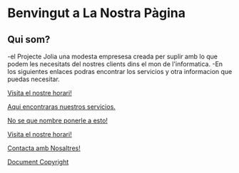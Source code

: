 # Benvingut a La Nostra Pàgina
## Qui som?
  -el Projecte Jolia una modesta empresesa creada per suplir amb lo que podem les necesitats del nostres clients dins el mon de l'informatica. 
  -En los siguientes enlaces podras encontrar los servicios y otra informacion que puedas necesitar.

<a href="https://jllabres3.github.io/horari.html">Visita el nostre horari!</a>

<a href="https://jllabres3.github.io/serveis.html">Aqui encontraras nuestros servicios.</a>

<a href="https://jllabres3.github.io/classificacio.html"> No se que nombre ponerle a esto!</a>

<a href="https://jllabres3.github.io/horari.html">Visita el nostre horari!</a>

<a href="jllabres3.github.io/contacte.html">Contacta amb Nosaltres!</a>

<a href="jllabres3.github.io/Copiright.html">Document Copyright</a>
